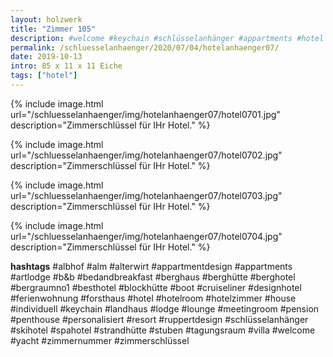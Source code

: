 ```yaml
---
layout: holzwerk
title: "Zimmer 105"
description: #welcome #keychain #schlüsselanhänger #appartments #hotel #albhof #designhotel #hotelroom #resort #besthotel #ferienwohnung #pension #skihotel #spahotel #villa #lounge #penthouse #strandhütte #berghütte #blockhütte #lodge #b&b #forsthaus #berghaus #artlodge #alm #stuben #landhaus #alterwirt #bedandbreakfast #house #yacht #boot #cruiseliner #hotelzimmer #zimmerschlüssel #zimmernummer #appartmentdesign #individuell #personalisiert #ruppertdesign
permalink: /schluesselanhaenger/2020/07/04/hotelanhaenger07/
date: 2019-10-13
intro: 85 x 11 x 11 Eiche 
tags: ["hotel"]
---
```



{% include image.html url="/schluesselanhaenger/img/hotelanhaenger07/hotel0701.jpg" description="Zimmerschlüssel für IHr Hotel." %}

{% include image.html url="/schluesselanhaenger/img/hotelanhaenger07/hotel0702.jpg" description="Zimmerschlüssel für IHr Hotel." %}

{% include image.html url="/schluesselanhaenger/img/hotelanhaenger07/hotel0703.jpg" description="Zimmerschlüssel für IHr Hotel." %}

{% include image.html url="/schluesselanhaenger/img/hotelanhaenger07/hotel0704.jpg" description="Zimmerschlüssel für IHr Hotel." %}

**hashtags**
#albhof
#alm
#alterwirt
#appartmentdesign
#appartments
#artlodge
#b&b
#bedandbreakfast
#berghaus
#berghütte
#berghotel
#bergraumno1
#besthotel
#blockhütte
#boot
#cruiseliner
#designhotel
#ferienwohnung
#forsthaus
#hotel
#hotelroom
#hotelzimmer
#house
#individuell
#keychain
#landhaus
#lodge
#lounge
#meetingroom
#pension
#penthouse
#personalisiert
#resort
#ruppertdesign
#schlüsselanhänger
#skihotel
#spahotel
#strandhütte
#stuben
#tagungsraum
#villa
#welcome
#yacht
#zimmernummer
#zimmerschlüssel

